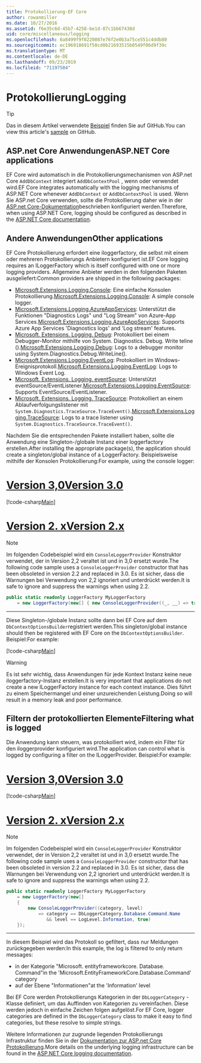 ```yaml
---
title: Protokollierung-EF Core
author: rowanmiller
ms.date: 10/27/2016
ms.assetid: f6e35c6d-45b7-4258-be1d-87c1bb67438d
uid: core/miscellaneous/logging
ms.openlocfilehash: 6a8499f9f0220087e76f2e0b3a75ce551c4ddb80
ms.sourcegitcommit: ec196918691f50cd0b21693515b0549f06d9f39c
ms.translationtype: MT
ms.contentlocale: de-DE
ms.lasthandoff: 09/23/2019
ms.locfileid: "71197504"
---
```

# <a name="logging"></a><span data-ttu-id="19a6e-102">Protokollierung</span><span class="sxs-lookup"><span data-stu-id="19a6e-102">Logging</span></span>

> [!TIP]  
> <span data-ttu-id="19a6e-103">Das in diesem Artikel verwendete [Beispiel](https://github.com/aspnet/EntityFramework.Docs/tree/master/samples/core/Miscellaneous/Logging) finden Sie auf GitHub.</span><span class="sxs-lookup"><span data-stu-id="19a6e-103">You can view this article's [sample](https://github.com/aspnet/EntityFramework.Docs/tree/master/samples/core/Miscellaneous/Logging) on GitHub.</span></span>

## <a name="aspnet-core-applications"></a><span data-ttu-id="19a6e-104">ASP.net Core Anwendungen</span><span class="sxs-lookup"><span data-stu-id="19a6e-104">ASP.NET Core applications</span></span>

<span data-ttu-id="19a6e-105">EF Core wird automatisch in die Protokollierungsmechanismen von ASP.net Core `AddDbContext` integriert `AddDbContextPool` , wenn oder verwendet wird.</span><span class="sxs-lookup"><span data-stu-id="19a6e-105">EF Core integrates automatically with the logging mechanisms of ASP.NET Core whenever `AddDbContext` or `AddDbContextPool` is used.</span></span> <span data-ttu-id="19a6e-106">Wenn Sie ASP.net Core verwenden, sollte die Protokollierung daher wie in der [ASP.net Core-Dokumentation](https://docs.microsoft.com/aspnet/core/fundamentals/logging?tabs=aspnetcore2x)beschrieben konfiguriert werden.</span><span class="sxs-lookup"><span data-stu-id="19a6e-106">Therefore, when using ASP.NET Core, logging should be configured as described in the [ASP.NET Core documentation](https://docs.microsoft.com/aspnet/core/fundamentals/logging?tabs=aspnetcore2x).</span></span>

## <a name="other-applications"></a><span data-ttu-id="19a6e-107">Andere Anwendungen</span><span class="sxs-lookup"><span data-stu-id="19a6e-107">Other applications</span></span>

<span data-ttu-id="19a6e-108">EF Core Protokollierung erfordert eine iloggerfactory, die selbst mit einem oder mehreren Protokollierungs Anbietern konfiguriert ist.</span><span class="sxs-lookup"><span data-stu-id="19a6e-108">EF Core logging requires an ILoggerFactory which is itself configured with one or more logging providers.</span></span> <span data-ttu-id="19a6e-109">Allgemeine Anbieter werden in den folgenden Paketen ausgeliefert:</span><span class="sxs-lookup"><span data-stu-id="19a6e-109">Common providers are shipped in the following packages:</span></span>

* <span data-ttu-id="19a6e-110">[Microsoft.Extensions.Logging.Console](https://www.nuget.org/packages/Microsoft.Extensions.Logging.Console/): Eine einfache Konsolen Protokollierung.</span><span class="sxs-lookup"><span data-stu-id="19a6e-110">[Microsoft.Extensions.Logging.Console](https://www.nuget.org/packages/Microsoft.Extensions.Logging.Console/): A simple console logger.</span></span>
* <span data-ttu-id="19a6e-111">[Microsoft.Extensions.Logging.AzureAppServices](https://www.nuget.org/packages/Microsoft.Extensions.Logging.AzureAppServices/): Unterstützt die Funktionen "Diagnostics Logs" und "Log Stream" von Azure-App Services.</span><span class="sxs-lookup"><span data-stu-id="19a6e-111">[Microsoft.Extensions.Logging.AzureAppServices](https://www.nuget.org/packages/Microsoft.Extensions.Logging.AzureAppServices/): Supports Azure App Services 'Diagnostics logs' and 'Log stream' features.</span></span>
* <span data-ttu-id="19a6e-112">[Microsoft. Extensions. Logging. Debug](https://www.nuget.org/packages/Microsoft.Extensions.Logging.Debug/): Protokolliert bei einem Debugger-Monitor mithilfe von System. Diagnostics. Debug. Write teline ().</span><span class="sxs-lookup"><span data-stu-id="19a6e-112">[Microsoft.Extensions.Logging.Debug](https://www.nuget.org/packages/Microsoft.Extensions.Logging.Debug/): Logs to a debugger monitor using System.Diagnostics.Debug.WriteLine().</span></span>
* <span data-ttu-id="19a6e-113">[Microsoft.Extensions.Logging.EventLog](https://www.nuget.org/packages/Microsoft.Extensions.Logging.EventLog/): Protokolliert im Windows-Ereignisprotokoll.</span><span class="sxs-lookup"><span data-stu-id="19a6e-113">[Microsoft.Extensions.Logging.EventLog](https://www.nuget.org/packages/Microsoft.Extensions.Logging.EventLog/): Logs to Windows Event Log.</span></span>
* <span data-ttu-id="19a6e-114">[Microsoft. Extensions. Logging. eventSource](https://www.nuget.org/packages/Microsoft.Extensions.Logging.EventSource/): Unterstützt eventSource/EventListener.</span><span class="sxs-lookup"><span data-stu-id="19a6e-114">[Microsoft.Extensions.Logging.EventSource](https://www.nuget.org/packages/Microsoft.Extensions.Logging.EventSource/): Supports EventSource/EventListener.</span></span>
* <span data-ttu-id="19a6e-115">[Microsoft. Extensions. Logging. TraceSource](https://www.nuget.org/packages/Microsoft.Extensions.Logging.TraceSource/): Protokolliert an einem Ablaufverfolgungslistener mit `System.Diagnostics.TraceSource.TraceEvent()`.</span><span class="sxs-lookup"><span data-stu-id="19a6e-115">[Microsoft.Extensions.Logging.TraceSource](https://www.nuget.org/packages/Microsoft.Extensions.Logging.TraceSource/): Logs to a trace listener using `System.Diagnostics.TraceSource.TraceEvent()`.</span></span>

<span data-ttu-id="19a6e-116">Nachdem Sie die entsprechenden Pakete installiert haben, sollte die Anwendung eine Singleton-/globale Instanz einer loggerfactory erstellen.</span><span class="sxs-lookup"><span data-stu-id="19a6e-116">After installing the appropriate package(s), the application should create a singleton/global instance of a LoggerFactory.</span></span> <span data-ttu-id="19a6e-117">Beispielsweise mithilfe der Konsolen Protokollierung:</span><span class="sxs-lookup"><span data-stu-id="19a6e-117">For example, using the console logger:</span></span>

# <a name="version-30tabv3"></a>[<span data-ttu-id="19a6e-118">Version 3,0</span><span class="sxs-lookup"><span data-stu-id="19a6e-118">Version 3.0</span></span>](#tab/v3)

[!code-csharp[Main](../../../samples/core/Miscellaneous/Logging/Logging/BloggingContext.cs#DefineLoggerFactory)]

# <a name="version-2xtabv2"></a>[<span data-ttu-id="19a6e-119">Version 2. x</span><span class="sxs-lookup"><span data-stu-id="19a6e-119">Version 2.x</span></span>](#tab/v2)

> [!NOTE]
> <span data-ttu-id="19a6e-120">Im folgenden Codebeispiel wird ein `ConsoleLoggerProvider` Konstruktor verwendet, der in Version 2,2 veraltet ist und in 3,0 ersetzt wurde.</span><span class="sxs-lookup"><span data-stu-id="19a6e-120">The following code sample uses a `ConsoleLoggerProvider` constructor that has been obsoleted in version 2.2 and replaced in 3.0.</span></span> <span data-ttu-id="19a6e-121">Es ist sicher, dass die Warnungen bei Verwendung von 2,2 ignoriert und unterdrückt werden.</span><span class="sxs-lookup"><span data-stu-id="19a6e-121">It is safe to ignore and suppress the warnings when using 2.2.</span></span>

``` csharp
public static readonly LoggerFactory MyLoggerFactory
    = new LoggerFactory(new[] { new ConsoleLoggerProvider((_, __) => true, true) });
```

***

<span data-ttu-id="19a6e-122">Diese Singleton-/globale Instanz sollte dann bei EF Core auf dem `DbContextOptionsBuilder`registriert werden.</span><span class="sxs-lookup"><span data-stu-id="19a6e-122">This singleton/global instance should then be registered with EF Core on the `DbContextOptionsBuilder`.</span></span> <span data-ttu-id="19a6e-123">Beispiel:</span><span class="sxs-lookup"><span data-stu-id="19a6e-123">For example:</span></span>

[!code-csharp[Main](../../../samples/core/Miscellaneous/Logging/Logging/BloggingContext.cs#RegisterLoggerFactory)]

> [!WARNING]
> <span data-ttu-id="19a6e-124">Es ist sehr wichtig, dass Anwendungen für jede Kontext Instanz keine neue iloggerfactory-Instanz erstellen.</span><span class="sxs-lookup"><span data-stu-id="19a6e-124">It is very important that applications do not create a new ILoggerFactory instance for each context instance.</span></span> <span data-ttu-id="19a6e-125">Dies führt zu einem Speichermangel und einer unzureichenden Leistung.</span><span class="sxs-lookup"><span data-stu-id="19a6e-125">Doing so will result in a memory leak and poor performance.</span></span>

## <a name="filtering-what-is-logged"></a><span data-ttu-id="19a6e-126">Filtern der protokollierten Elemente</span><span class="sxs-lookup"><span data-stu-id="19a6e-126">Filtering what is logged</span></span>

<span data-ttu-id="19a6e-127">Die Anwendung kann steuern, was protokolliert wird, indem ein Filter für den iloggerprovider konfiguriert wird.</span><span class="sxs-lookup"><span data-stu-id="19a6e-127">The application can control what is logged by configuring a filter on the ILoggerProvider.</span></span> <span data-ttu-id="19a6e-128">Beispiel:</span><span class="sxs-lookup"><span data-stu-id="19a6e-128">For example:</span></span>

# <a name="version-30tabv3"></a>[<span data-ttu-id="19a6e-129">Version 3,0</span><span class="sxs-lookup"><span data-stu-id="19a6e-129">Version 3.0</span></span>](#tab/v3)

[!code-csharp[Main](../../../samples/core/Miscellaneous/Logging/Logging/BloggingContextWithFiltering.cs#DefineLoggerFactory)]

# <a name="version-2xtabv2"></a>[<span data-ttu-id="19a6e-130">Version 2. x</span><span class="sxs-lookup"><span data-stu-id="19a6e-130">Version 2.x</span></span>](#tab/v2)

> [!NOTE]
> <span data-ttu-id="19a6e-131">Im folgenden Codebeispiel wird ein `ConsoleLoggerProvider` Konstruktor verwendet, der in Version 2,2 veraltet ist und in 3,0 ersetzt wurde.</span><span class="sxs-lookup"><span data-stu-id="19a6e-131">The following code sample uses a `ConsoleLoggerProvider` constructor that has been obsoleted in version 2.2 and replaced in 3.0.</span></span> <span data-ttu-id="19a6e-132">Es ist sicher, dass die Warnungen bei Verwendung von 2,2 ignoriert und unterdrückt werden.</span><span class="sxs-lookup"><span data-stu-id="19a6e-132">It is safe to ignore and suppress the warnings when using 2.2.</span></span>

``` csharp
public static readonly LoggerFactory MyLoggerFactory
    = new LoggerFactory(new[]
    {
        new ConsoleLoggerProvider((category, level)
            => category == DbLoggerCategory.Database.Command.Name
               && level == LogLevel.Information, true)
    });
```

***

<span data-ttu-id="19a6e-133">In diesem Beispiel wird das Protokoll so gefiltert, dass nur Meldungen zurückgegeben werden:</span><span class="sxs-lookup"><span data-stu-id="19a6e-133">In this example, the log is filtered to only return messages:</span></span>
 * <span data-ttu-id="19a6e-134">in der Kategorie "Microsoft. entityframeworkcore. Database. Command"</span><span class="sxs-lookup"><span data-stu-id="19a6e-134">in the 'Microsoft.EntityFrameworkCore.Database.Command' category</span></span>
 * <span data-ttu-id="19a6e-135">auf der Ebene "Informationen"</span><span class="sxs-lookup"><span data-stu-id="19a6e-135">at the 'Information' level</span></span>

<span data-ttu-id="19a6e-136">Bei EF Core werden Protokollierungs Kategorien in der `DbLoggerCategory` -Klasse definiert, um das Auffinden von Kategorien zu vereinfachen. Diese werden jedoch in einfache Zeichen folgen aufgelöst.</span><span class="sxs-lookup"><span data-stu-id="19a6e-136">For EF Core, logger categories are defined in the `DbLoggerCategory` class to make it easy to find categories, but these resolve to simple strings.</span></span>

<span data-ttu-id="19a6e-137">Weitere Informationen zur zugrunde liegenden Protokollierungs Infrastruktur finden Sie in der [Dokumentation zur ASP.net Core Protokollierung](https://docs.microsoft.com/aspnet/core/fundamentals/logging?tabs=aspnetcore2x).</span><span class="sxs-lookup"><span data-stu-id="19a6e-137">More details on the underlying logging infrastructure can be found in the [ASP.NET Core logging documentation](https://docs.microsoft.com/aspnet/core/fundamentals/logging?tabs=aspnetcore2x).</span></span>
